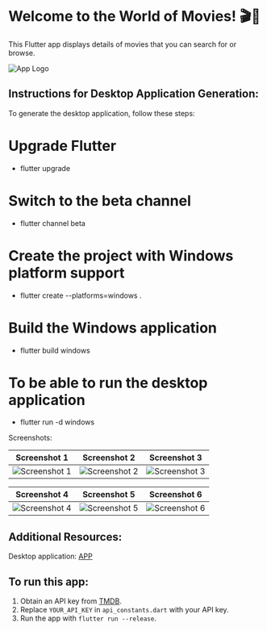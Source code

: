 # Welcome to the World of Movies! 🎬🍿

This Flutter app displays details of movies that you can search for or browse.

![App Logo](https://github.com/MelaniMolina/Desktop_app/assets/113868310/5b41ae0c-e124-44a4-9ed8-3cba2a33a7f6)

## Instructions for Desktop Application Generation:

To generate the desktop application, follow these steps:

# Upgrade Flutter
- flutter upgrade

# Switch to the beta channel
- flutter channel beta

# Create the project with Windows platform support
- flutter create --platforms=windows .

# Build the Windows application
- flutter build windows
  
# To be able to run the desktop application  
- flutter run -d windows
  
Screenshots:

| Screenshot 1 | Screenshot 2 | Screenshot 3 |
| ------------ | ------------ | ------------ |
| ![Screenshot 1](https://github.com/MelaniMolina/Desktop_app/assets/113868310/7f9b6ce2-c4c2-4633-a206-de02df64d68e) | ![Screenshot 2](https://github.com/MelaniMolina/Desktop_app/assets/113868310/9c6bfa00-ca6b-4752-95a0-cacda2391349) | ![Screenshot 3](https://github.com/MelaniMolina/Desktop_app/assets/113868310/08294f02-bd1b-4567-b54d-f0d844e6726b)|

| Screenshot 4 | Screenshot 5 | Screenshot 6 |
| ------------ | ------------ | ------------ |
| ![Screenshot 4](https://github.com/MelaniMolina/Desktop_app/assets/113868310/f4ae82a1-068f-4c1f-a923-ab4ae86965f3) | ![Screenshot 5](https://github.com/MelaniMolina/Desktop_app/assets/113868310/cebcc4a2-5f25-4d60-a721-a38431efe0d2) | ![Screenshot 6](https://github.com/MelaniMolina/Desktop_app/assets/113868310/4e64ae68-e659-4ca3-b14d-bef67e0969ce) |

## Additional Resources:
Desktop application: [APP](https://epnecuador-my.sharepoint.com/:f:/g/personal/melani_molina_epn_edu_ec/ElUMIntatp9OoX0JpTKuKo8BsztIh5ihAkiiKnwKsZroPg?e=eB3veM)

## To run this app:

1. Obtain an API key from [TMDB](https://www.themoviedb.org/).
2. Replace `YOUR_API_KEY` in `api_constants.dart` with your API key.
3. Run the app with `flutter run --release`.

